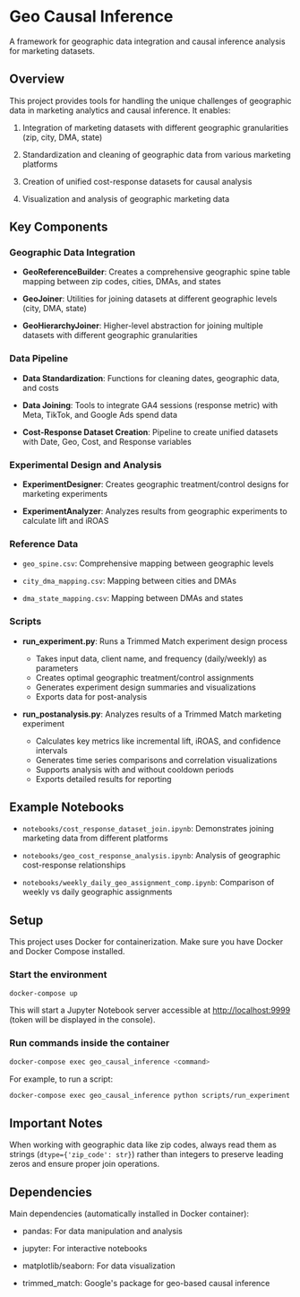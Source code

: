 # Geo Causal Inference

A framework for geographic data integration and causal inference analysis for marketing datasets.

## Overview

This project provides tools for handling the unique challenges of geographic data in marketing analytics and causal inference. It enables:

1. Integration of marketing datasets with different geographic granularities (zip, city, DMA, state)

2. Standardization and cleaning of geographic data from various marketing platforms

3. Creation of unified cost-response datasets for causal analysis

4. Visualization and analysis of geographic marketing data

## Key Components

### Geographic Data Integration

- **GeoReferenceBuilder**: Creates a comprehensive geographic spine table mapping between zip codes, cities, DMAs, and states

- **GeoJoiner**: Utilities for joining datasets at different geographic levels (city, DMA, state)

- **GeoHierarchyJoiner**: Higher-level abstraction for joining multiple datasets with different geographic granularities

### Data Pipeline

- **Data Standardization**: Functions for cleaning dates, geographic data, and costs

- **Data Joining**: Tools to integrate GA4 sessions (response metric) with Meta, TikTok, and Google Ads spend data

- **Cost-Response Dataset Creation**: Pipeline to create unified datasets with Date, Geo, Cost, and Response variables

### Experimental Design and Analysis

- **ExperimentDesigner**: Creates geographic treatment/control designs for marketing experiments

- **ExperimentAnalyzer**: Analyzes results from geographic experiments to calculate lift and iROAS

### Reference Data

- `geo_spine.csv`: Comprehensive mapping between geographic levels

- `city_dma_mapping.csv`: Mapping between cities and DMAs

- `dma_state_mapping.csv`: Mapping between DMAs and states

### Scripts

- **run_experiment.py**: Runs a Trimmed Match experiment design process
  - Takes input data, client name, and frequency (daily/weekly) as parameters
  - Creates optimal geographic treatment/control assignments
  - Generates experiment design summaries and visualizations
  - Exports data for post-analysis

- **run_postanalysis.py**: Analyzes results of a Trimmed Match marketing experiment
  - Calculates key metrics like incremental lift, iROAS, and confidence intervals
  - Generates time series comparisons and correlation visualizations
  - Supports analysis with and without cooldown periods
  - Exports detailed results for reporting

## Example Notebooks

- `notebooks/cost_response_dataset_join.ipynb`: Demonstrates joining marketing data from different platforms

- `notebooks/geo_cost_response_analysis.ipynb`: Analysis of geographic cost-response relationships

- `notebooks/weekly_daily_geo_assignment_comp.ipynb`: Comparison of weekly vs daily geographic assignments

## Setup

This project uses Docker for containerization. Make sure you have Docker and Docker Compose installed.

### Start the environment

```bash
docker-compose up
```

This will start a Jupyter Notebook server accessible at [http://localhost:9999](http://localhost:9999) (token will be displayed in the console).

### Run commands inside the container

```bash
docker-compose exec geo_causal_inference <command>
```

For example, to run a script:

```bash
docker-compose exec geo_causal_inference python scripts/run_experiment.py --input <path_to_data> --client <client_name>
```

## Important Notes

When working with geographic data like zip codes, always read them as strings (`dtype={'zip_code': str}`) rather than integers to preserve leading zeros and ensure proper join operations.

## Dependencies

Main dependencies (automatically installed in Docker container):

- pandas: For data manipulation and analysis

- jupyter: For interactive notebooks

- matplotlib/seaborn: For data visualization

- trimmed_match: Google's package for geo-based causal inference
